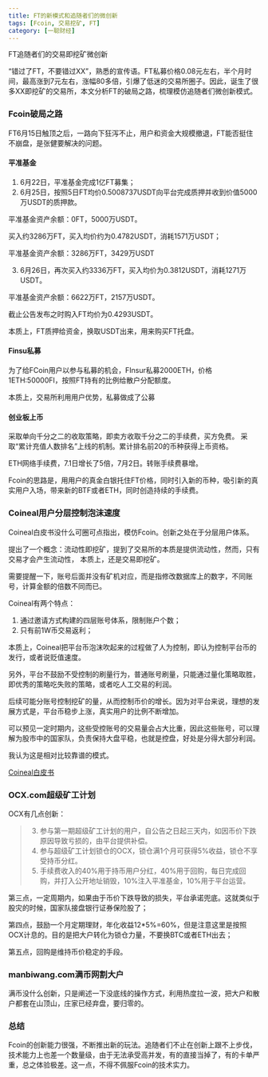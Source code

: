 ```yaml
---
title: FT的新模式和追随者们的微创新
tags: [Fcoin, 交易挖矿, FT]
category: [一聪财经]
---
```


FT追随者们的交易即挖矿微创新

“错过了FT，不要错过XX”，熟悉的宣传语。FT私募价格0.08元左右，半个月时间，最高涨到7元左右，涨幅80多倍，引爆了低迷的交易所圈子。因此，诞生了很多XX即挖矿的交易所，本文分析FT的破局之路，梳理模仿追随者们微创新模式。

### Fcoin破局之路

FT6月15日触顶之后，一路向下狂泻不止，用户和资金大规模撤退，FT能否挺住不崩盘，是张健要解决的问题。

#### 平准基金

1. 6月22日，平准基金完成1亿FT募集；
2. 6月25日，按照5日FT均价0.5008737USDT向平台完成质押并收到价值5000万USDT的质押款。

平准基金资产余额：0FT，5000万USDT。

买入约3286万FT，买入均价约为0.4782USDT，消耗1571万USDT；

平准基金资产余额：3286万FT，3429万USDT

3. 6月26日，再次买入约3336万FT，买入均价为0.3812USDT，消耗1271万USDT。

平准基金资产余额：6622万FT，2157万USDT。

截止公告发布之时购入FT均价为0.4293USDT。

本质上，FT质押给资金，换取USDT出来，用来购买FT托盘。

#### Finsu私募

为了给FCoin用户以参与私募的机会，FInsur私募2000ETH，价格1ETH:50000FI，按照FT持有的比例给散户分配额度。

本质上，交易所利用用户优势，私募做成了公募

#### 创业板上币

采取单向千分之二的收取策略，即卖方收取千分之二的手续费，买方免费。
采取“累计充值人数排名”上线的机制。累计排名前20的币种获得上币资格。

ETH网络手续费，7.1日增长了5倍，7月2日。转账手续费暴增。

Fcoin的思路是，用用户的真金白银托住FT价格，同时引入新的币种，吸引新的真实用户入场，带来新的BTF或者ETH，同时创造持续的手续费。

### Coineal用户分层控制泡沫速度

Coineal白皮书没什么可圈可点指出，模仿Fcoin。创新之处在于分层用户体系。

提出了一个概念：流动性即挖矿，提到了交易所的本质是提供流动性，然而，只有交易才会产生流动性， 本质上，还是交易即挖矿。

需要提醒一下，账号后面并没有矿机对应，而是指修改数据库上的数字，不同账号，计算金额的倍数不同而已。

Coineal有两个特点：
1. 通过邀请方式构建的四层账号体系，限制账户个数；
2. 只有前1W币交易返利；

本质上，Coineal把平台币泡沫吹起来的过程做了人为控制，即认为控制平台币的发行，或者说贬值速度。

另外，平台不鼓励不受控制的刷量行为，普通账号刷量，只能通过量化策略取胜，即优秀的策略吃失败的策略，或者吃人工交易的利润。

后续可能分账号控制挖矿的量，从而控制币价的增长。因为对平台来说，理想的发展方式是，平台币稳步上涨，真实用户的比例不断增加。

可以预见一定时期内，这些受控账号的交易量会占大比重，因此这些账号，可以理解为股市中的国家队，负责保持大盘平稳，也就是控盘，好处是分得大部分利润。

我认为这是相对比较靠谱的模式。

[Coineal白皮书](https://www.coineal.com/res/download/Coineal_WhitePaper_zh_cn.pdf)

### OCX.com超级矿工计划

OCX有几点创新：

> 3. 参与第一期超级矿工计划的用户，自公告之日起三天内，如因币价下跌原因导致亏损的，由平台提供补偿。
> 4. 参与超级矿工计划锁仓的OCX，锁仓满1个月可获得5%收益，锁仓不享受持币分红。
> 5. 手续费收入的40%用于持币用户分红，40%用于回购，每日完成回购，并打入公开地址销毁，10%注入平准基金，10%用于平台运营。

第三点，一定周期内，如果由于币价下跌导致的损失，平台承诺兜底。这就类似于股灾的时候，国家队接盘银行证券保险股了；

第四点，鼓励一个月定期理财，年化收益12*5%=60%，但是注意这里是按照OCX计息的。目的是把大户转化为锁仓力量，不要换BTC或者ETH出去；

第五点，回购是维持币价稳定的手段。

### manbiwang.com满币网割大户

满币没什么创新，只是阐述一下没底线的操作方式，利用热度拉一波，把大户和散户都套在山顶山，庄家已经弃盘，要归零的。


### 总结

Fcoin的创新能力很强，不断推出新的玩法。追随者们不止在创新上跟不上步伐，技术能力上也差一个数量级，由于无法承受高并发，有的直接当掉了，有的卡单严重，总之体验极差。这一点，不得不佩服Fcoin的技术实力。
